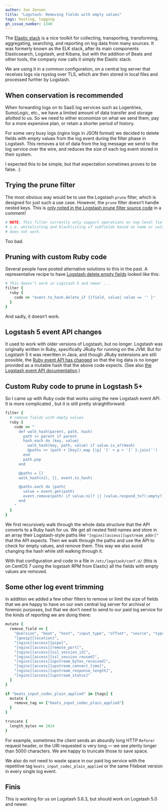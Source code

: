 ```yaml
---
author: Jon Jensen
title: "Logstash: Removing fields with empty values"
tags: hosting, logging
gh_issue_number: 1340
---
```


The [Elastic stack](https://www.elastic.co/products) is a nice toolkit for collecting, transporting, transforming, aggregating, searching, and reporting on log data from many sources. It was formerly known as the ELK stack, after its main components Elasticsearch, Logstash, and Kibana, but with the addition of Beats and other tools, the company now calls it simply the Elastic stack.

We are using it in a common configuration, on a central log server that receives logs via rsyslog over TLS, which are then stored in local files and processed further by Logstash.

## When conservation is recommended

When forwarding logs on to SaaS log services such as Logentries, SumoLogic, etc., we have a limited amount of data transfer and storage allotted to us. So we need to either economize on what we send them, pay for a more expensive plan, or retain a shorter period of history.

For some very busy logs (nginx logs in JSON format) we decided to delete fields with empty values from the log event during the filter phase in Logstash. This removes a lot of data from the log message we send to the log service over the wire, and reduces the size of each log event stored in their system.

I expected this to be simple, but that expectation sometimes proves to be false. :)

## Trying the prune filter

The most obvious way would be to use the Logstash `prune` filter, which is designed for just such a use case. However, the `prune` filter doesn’t handle nested keys. This is [only noted in the Logstash prune filter source code](https://github.com/logstash-plugins/logstash-filter-prune/blob/b01ed5e4bcada138654195a3f410801f5670720a/lib/logstash/filters/prune.rb#L38-L40) in a comment!

```ruby
# NOTE: This filter currently only support operations on top-level fields,
# i.e. whitelisting and blacklisting of subfields based on name or value
# does not work.
```

Too bad.

## Pruning with custom Ruby code

Several people have posted alternative solutions to this in the past. A representative recipe to have [Logstash delete empty fields](https://manwhoami.wordpress.com/2014/11/25/logstash-delete-empty-fields/) looked like this:

```ruby
# This doesn’t work in Logstash 5 and newer ...
filter {
  ruby {
    code => "event.to_hash.delete_if {|field, value| value == '' }"
  }
}
```

And sadly, it doesn’t work.

## Logstash 5 event API changes

It used to work with older versions of Logstash, but no longer. Logstash was originally written in Ruby, specifically JRuby for running on the JVM. But for Logstash 5 it was rewritten in Java, and though JRuby extensions are still possible, the [Ruby event API has changed](https://www.elastic.co/guide/en/logstash/5.0/breaking-changes.html#_ruby_filter_and_custom_plugin_developers) so that the log data is no longer provided as a mutable hash that the above code expects. (See also [the Logstash event API documentation](https://www.elastic.co/guide/en/logstash/current/event-api.html).)

## Custom Ruby code to prune in Logstash 5+

So I came up with Ruby code that works using the new Logstash event API. It is more complicated , but it is still pretty straightforward:

```ruby
filter {
  # remove fields with empty values
  ruby {
    code => "
      def walk_hash(parent, path, hash)
        path << parent if parent
        hash.each do |key, value|
          walk_hash(key, path, value) if value.is_a?(Hash)
          @paths << (path + [key]).map {|p| '[' + p + ']' }.join('')
        end
        path.pop
      end

      @paths = []
      walk_hash(nil, [], event.to_hash)

      @paths.each do |path|
        value = event.get(path)
        event.remove(path) if value.nil? || (value.respond_to?(:empty?) && value.empty?)
      end
    "
  }
}
```

We first recursively walk through the whole data structure that the API converts to a Ruby hash for us. We get all nested field names and store in an array their Logstash-style paths like `"[nginx][access][upstream_addr]"` that the API expects. Then we walk through the paths and use the API to check for empty values, and remove them. This way we also avoid changing the hash while still walking through it.

With that configuration and code in a file in `/etc/logstash/conf.d/` (this is on CentOS 7 using the logstash RPM from Elastic) all the fields with empty values are removed.

## Some other log event trimming

In addition we added a few other filters to remove or limit the size of fields that we are happy to have on our own central log server for archival or forensic purposes, but that we don’t need to send to our paid log service for the kinds of reporting we are doing there:

```ruby
mutate {
  remove_field => [
    "@version", "beat", "host", "input_type", "offset", "source", "type",
    "[geoip][location]",
    "[nginx][access][pipe]",
    "[nginx][access][remote_port]",
    "[nginx][access][ssl_session_id]",
    "[nginx][access][ssl_session_reused]",
    "[nginx][access][upstream_bytes_received]",
    "[nginx][access][upstream_connect_time]",
    "[nginx][access][upstream_response_length]",
    "[nginx][access][upstream_status]"
  ]
}

if "beats_input_codec_plain_applied" in [tags] {
  mutate {
    remove_tag => ["beats_input_codec_plain_applied"]
  }
}

truncate {
  length_bytes => 1024
}
```

For example, sometimes the client sends an absurdly long HTTP `Referer` request header, or the URI requested is very long — we see plenty longer than 5000 characters. We are happy to truncate those to save space.

We also do not need to waste space in our paid log service with the repetitive tag `beats_input_codec_plain_applied` or the same Filebeat version in every single log event.

## Finis

This is working for us on Logstash 5.6.3, but should work on Logstash 5.0 and newer.
